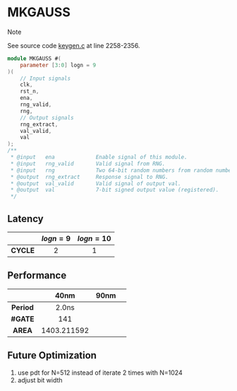 # MKGAUSS

> [!NOTE]  
> See source code [keygen.c](/software/keygen.c#L2258) at line 2258-2356.


``` verilog
module MKGAUSS #(
    parameter [3:0] logn = 9
)( 
    // Input signals
    clk,
    rst_n,
    ena,
    rng_valid,
    rng,
    // Output signals
    rng_extract,
    val_valid,
    val
);
/**
 * @input   ena             Enable signal of this module.
 * @input   rng_valid       Valid signal from RNG.
 * @input   rng             Two 64-bit random numbers from random number generator.
 * @output  rng_extract     Response signal to RNG.
 * @output  val_valid       Valid signal of output val.
 * @output  val             7-bit signed output value (registered).
 */
```

## Latency
|           | $logn=9$  | $logn=10$ |
|:---:      |:---:      |:---:      |
| **CYCLE** | 2         | 1         |

## Performance
|               | 40nm          | 90nm  |       |
|:---:          |:---:          |:---:  |:---:  |
| **Period**    | 2.0ns         |       |       |
| **#GATE**     | 141           |       |       |
| **AREA**      | 1403.211592   |       |       |

## Future Optimization
1. use pdt for N=512 instead of iterate 2 times with N=1024
2. adjust bit width